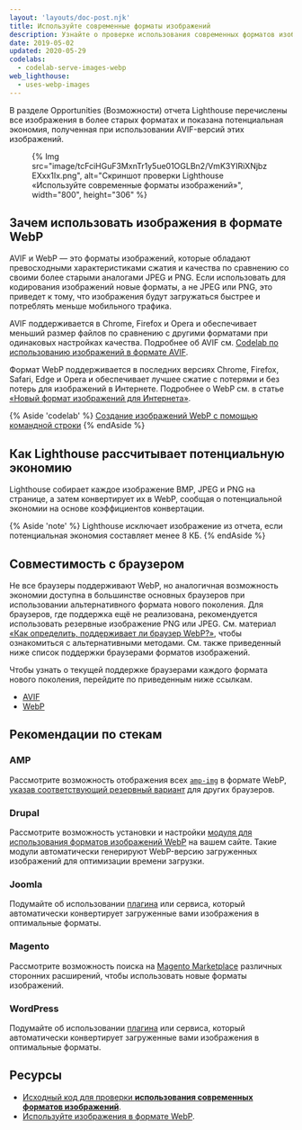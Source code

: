 ```yaml
---
layout: 'layouts/doc-post.njk'
title: Используйте современные форматы изображений
description: Узнайте о проверке использования современных форматов изображений.
date: 2019-05-02
updated: 2020-05-29
codelabs:
  - codelab-serve-images-webp
web_lighthouse:
  - uses-webp-images
---
```


В разделе Opportunities (Возможности) отчета Lighthouse перечислены все изображения в более старых форматах и показана потенциальная экономия, полученная при использовании AVIF-версий этих изображений.

<figure>{% Img src="image/tcFciHGuF3MxnTr1y5ue01OGLBn2/VmK3YIRiXNjbzEXxx1Ix.png", alt="Скриншот проверки Lighthouse «Используйте современные форматы изображений»", width="800", height="306" %}</figure>

## Зачем использовать изображения в формате WebP

AVIF и WebP — это форматы изображений, которые обладают превосходными характеристиками сжатия и качества по сравнению со своими более старыми аналогами JPEG и PNG. Если использовать для кодирования изображений новые форматы, а не JPEG или PNG, это приведет к тому, что изображения будут загружаться быстрее и потреблять меньше мобильного трафика.

AVIF поддерживается в Chrome, Firefox и Opera и обеспечивает меньший размер файлов по сравнению с другими форматами при одинаковых настройках качества. Подробнее об AVIF см. [Codelab по использованию изображений в формате AVIF](https://codelabs.developers.google.com/codelabs/avif).

Формат WebP поддерживается в последних версиях Chrome, Firefox, Safari, Edge и Opera и обеспечивает лучшее сжатие с потерями и без потерь для изображений в Интернете. Подробнее о WebP см. в статье [«Новый формат изображений для Интернета»](https://developers.google.com/speed/webp/).

{% Aside 'codelab' %} [Создание изображений WebP с помощью командной строки](https://web.dev/codelab-serve-images-webp) {% endAside %}

## Как Lighthouse рассчитывает потенциальную экономию

Lighthouse собирает каждое изображение BMP, JPEG и PNG на странице, а затем конвертирует их в WebP, сообщая о потенциальной экономии на основе коэффициентов конвертации.

{% Aside 'note' %} Lighthouse исключает изображение из отчета, если потенциальная экономия составляет менее 8 КБ. {% endAside %}

## Совместимость с браузером

Не все браузеры поддерживают WebP, но аналогичная возможность экономии доступна в большинстве основных браузеров при использовании альтернативного формата нового поколения. Для браузеров, где поддержка ещё не реализована, рекомендуется использовать резервные изображение PNG или JPEG. См. материал [«Как определить, поддерживает ли браузер WebP?»](https://developers.google.com/speed/webp/faq#how_can_i_detect_browser_support_for_webp), чтобы ознакомиться с альтернативными методами. См. также приведенный ниже список поддержки браузерами форматов изображений.

Чтобы узнать о текущей поддержке браузерами каждого формата нового поколения, перейдите по приведенным ниже ссылкам.

- [AVIF](https://caniuse.com/#feat=avif)
- [WebP](https://caniuse.com/#feat=webp)

## Рекомендации по стекам

### AMP

Рассмотрите возможность отображения всех [`amp-img`](https://amp.dev/documentation/components/amp-img/?format=websites) в формате WebP, [указав соответствующий резервный вариант](https://amp.dev/documentation/components/amp-img/#specify-a-fallback-image) для других браузеров.

### Drupal

Рассмотрите возможность установки и настройки [модуля для использования форматов изображений WebP](https://www.drupal.org/project/project_module?f%5B0%5D=&f%5B1%5D=&f%5B2%5D=&f%5B3%5D=&f%5B4%5D=sm_field_project_type%3Afull&f%5B5%5D=&f%5B6%5D=&text=webp&solrsort=iss_project_release_usage+desc&op=Search) на вашем сайте. Такие модули автоматически генерируют WebP-версию загруженных изображений для оптимизации времени загрузки.

### Joomla

Подумайте об использовании [плагина](https://extensions.joomla.org/instant-search/?jed_live%5Bquery%5D=webp) или сервиса, который автоматически конвертирует загруженные вами изображения в оптимальные форматы.

### Magento

Рассмотрите возможность поиска на [Magento Marketplace](https://marketplace.magento.com/catalogsearch/result/?q=webp) различных сторонних расширений, чтобы использовать новые форматы изображений.

### WordPress

Подумайте об использовании [плагина](https://wordpress.org/plugins/search/convert+webp/) или сервиса, который автоматически конвертирует загруженные вами изображения в оптимальные форматы.

## Ресурсы

-  [Исходный код для проверки **использования современных форматов изображений**](https://github.com/GoogleChrome/lighthouse/blob/master/lighthouse-core/audits/byte-efficiency/modern-image-formats.js).
- [Используйте изображения в формате WebP](https://web.dev/serve-images-webp/).

<!-- https://www.reddit.com/r/webdev/comments/gspjwe/serve_images_in_nextgen_formats/ -->
